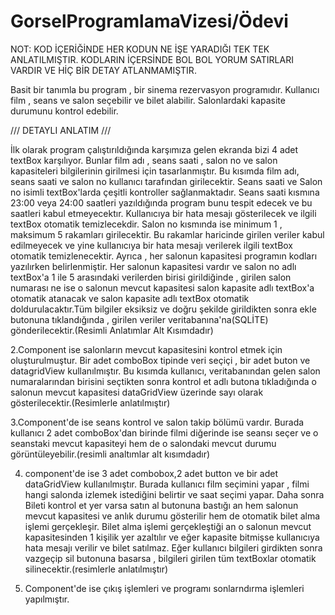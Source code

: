# GorselProgramlamaVizesi/Ödevi

NOT: KOD İÇERİĞİNDE HER KODUN NE İŞE YARADIĞI TEK TEK ANLATILMIŞTIR. KODLARIN İÇERSİNDE BOL BOL YORUM SATIRLARI VARDIR VE HİÇ BİR DETAY ATLANMAMIŞTIR.

Basit bir tanımla bu program , bir sinema rezervasyon programıdır. Kullanıcı film , seans ve salon seçebilir ve bilet alabilir. Salonlardaki kapasite durumunu kontrol edebilir.

/// DETAYLI ANLATIM ///

İlk olarak program çalıştırıldığında karşımıza gelen ekranda bizi 4 adet textBox karşılıyor. Bunlar film adı , seans saati , salon no ve salon kapasiteleri bilgilerinin girilmesi için tasarlanmıştır. Bu kısımda film adı, seans saati ve salon no kullanıcı tarafından girilecektir. Seans saati ve Salon no isimli textBox'larda çeşitli kontroller sağlanmaktadır. Seans saati kısmına 23:00 veya 24:00 saatleri yazıldığında program bunu tespit edecek ve bu saatleri kabul etmeyecektır. Kullanıcıya bir hata mesajı gösterilecek ve ilgili textBox otomatik temizlecekdir. Salon no kısmında ise minimum 1 , maksimum 5 rakamları girilecektir. Bu rakamlar haricinde girilen veriler kabul edilmeyecek ve yine kullanıcıya bir hata mesajı verilerek ilgili textBox otomatik temizlenecektir. Ayrıca , her salonun kapasitesi programın kodları yazılırken belirlenmiştir. Her salonun kapasitesi vardır ve salon no adlı textBox'a 1 ile 5 arasındaki verilerden birisi girildiğinde , girilen salon numarası ne ise o salonun mevcut kapasitesi salon kapasite adlı textBox'a otomatik atanacak ve salon kapasite adlı textBox otomatik doldurulacaktır.Tüm bilgiler eksiksiz ve doğru şekilde girildikten sonra ekle butonuna tıklandığında , girilen veriler veritabanına'na(SQLİTE) gönderilecektir.(Resimli Anlatımlar Alt Kısımdadır)

2.Component ise salonların mevcut kapasitesini kontrol etmek için oluşturulmuştur. Bir adet comboBox tipinde veri seçiçi , bir adet buton ve datagridView kullanılmıştır. Bu kısımda kullanıcı, veritabanından gelen salon numaralarından birisini seçtikten sonra kontrol et adlı butona tıkladığında o salonun mevcut kapasitesi dataGridView üzerinde sayı olarak gösterilecektir.(Resimlerle anlatılmıştır)

3.Component'de ise seans kontrol ve salon takip bölümü vardır. Burada kullanıcı 2 adet comboBox'dan birinde filmi diğerinde ise seansı seçer ve o seanstaki mevcut kapasiteyi hem de o salondaki mevcut durumu görüntüleyebilir.(resimli analtımlar alt kısımdadır)

4. component'de ise 3 adet combobox,2 adet button ve bir adet dataGridView kullanılmıştır. Burada kullanıcı film seçimini yapar , filmi hangi salonda izlemek istediğini belirtir ve saat seçimi yapar. Daha sonra Bileti kontrol et yer varsa satın al butonuna bastığı an hem salonun mevcut kapasitesi ve anlık durumu gösterilir hem de otomatik bilet alma işlemi gerçekleşir. Bilet alma işlemi gerçekleştiği an o salonun mevcut kapasitesinden 1 kişilik yer azaltılır ve eğer kapasite bitmişse kullanıcıya hata mesajı verilir ve bilet satılmaz. Eğer kullanıcı bilgileri girdikten sonra vazgeçip sil butonuna basarsa , bilgileri girilen tüm textBoxlar otomatik silinecektir.(resimlerle anlatılmıştır)

5. Component'de ise çıkış işlemleri ve programı sonlarndırma işlemleri yapılmıştır.



